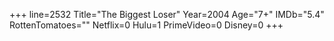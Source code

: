 +++
line=2532
Title="The Biggest Loser"
Year=2004
Age="7+"
IMDb="5.4"
RottenTomatoes=""
Netflix=0
Hulu=1
PrimeVideo=0
Disney=0
+++

